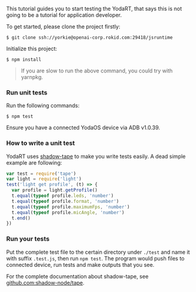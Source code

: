
This tutorial guides you to start testing the YodaRT, that says this is not going to
be a tutorial for application developer.

To get started, please clone the project firstly:

```shell
$ git clone ssh://yorkie@openai-corp.rokid.com:29418/jsruntime
```

Initialize this project:

```shell
$ npm install
```

> If you are slow to run the above command, you could try with yarnpkg.

### Run unit tests

Run the following commands:

```shell
$ npm test
```

Ensure you have a connected YodaOS device via ADB v1.0.39.

### How to write a unit test

YodaRT uses [shadow-tape](https://github.com/shadow-node/tape) to make you write tests easily.
A dead simple example are following:

```js
var test = require('tape')
var light = require('light')
test('light get profile', (t) => {
  var profile = light.getProfile()
  t.equal(typeof profile.leds, 'number')
  t.equal(typeof profile.format, 'number')
  t.equal(typeof profile.maximumFps, 'number')
  t.equal(typeof profile.micAngle, 'number')
  t.end()
})
```

### Run your tests

Put the complete test file to the certain directory under `./test` and name it with suffix `.test.js`, then run `npm test`. The
program would push files to connected device, run tests and make outputs that you see.

For the complete documentation about shadow-tape, see [github.com:shadow-node/tape](https://github.com/shadow-node/tape).

